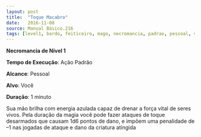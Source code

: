 ```yaml
---
layout: post
title:  "Toque Macabro"
date:   2016-11-08
source: Manual Básico.216
tags: [level1, bardo, feiticeiro, mago, necromancia, padrao, pessoal, voce, minuto]
---
```


**Necromancia de Nível 1**

**Tempo de Execução**: Ação Padrão

**Alcance**: Pessoal

**Alvo**: Você

**Duração**: 1 minuto

Sua mão brilha com energia azulada capaz de drenar a força vital de seres vivos.
Pela duração da magia você pode fazer ataques de toque desarmados que causam 1d6 pontos de dano, e impõem uma penalidade de –1 nas jogadas de ataque e dano da criatura atingida